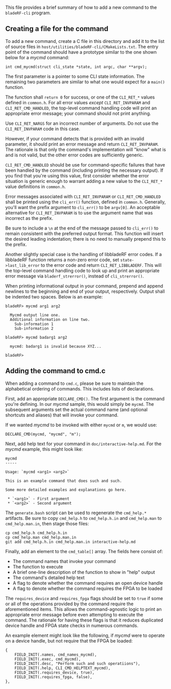This file provides a brief summary of how to add a new command to the
`bladeRF-cli` program.

## Creating a file for the command

To add a new command, create a C file in this directory and add it to the list
of source files in `host/utilities/bladeRF-cli/CMakeLists.txt`. The entry point
of the command should have a prototype similar to the one shown below for a
*mycmd* command:

    int cmd_mycmd(struct cli_state *state, int argc, char **argv);

The first parameter is a pointer to some CLI state information. The remaining
two parameters are similar to what one would expect for a `main()` function.

The function shall `return 0` for success, or one of the `CLI_RET_*` values
defined in `common.h`. For all error values *except* `CLI_RET_INVPARAM` and
`CLI_RET_CMD_HANDLED`, the top-level command handling code will print an
appropriate error message; your command should not print anything.

Use `CLI_RET_NARGS` for an incorrect number of arguments. Do not use the
`CLI_RET_INVPARAM` code in this case.

However, if your command detects that is provided with an invalid parameter, it
should print an error message and return `CLI_RET_INVPARAM`. The rationale is
that only the command's implementation will "know" what is and is not valid, but
the other error codes are sufficiently generic.

`CLI_RET_CMD_HANDLED` should be use for command-specific failures that have been
handled by the command (including printing the necessary output). If you find
that you're using this value, first consider whether the error situation is
generic enough to warrant adding a new value to the `CLI_RET_*` value
definitions in `common.h`.

Error messages associated with `CLI_RET_INVPARAM` or `CLI_RET_CMD_HANDLED` shall
be printed using the `cli_err()` function, defined in `common.h`. Generally,
you'll want the prefix argument to `cli_err()` to be `argv[0]`. An acceptable
alternative for `CLI_RET_INVPARAM` is to use the argument name that was
incorrect as the prefix.

Be sure to include a `\n` at the end of the message passed to `cli_err()` to
remain consistent with the preferred output format. This function will insert
the desired leading indentation; there is no need to manually prepend this to
the prefix.

Another slightly special case is the handling of libbladeRF error codes. If a
libbladeRF function returns a non-zero error code, set `state->last_lib_error`
to the error code and return `CLI_RET_LIBBLADERF`.  This will the top-level
command handling code to look up and print an appropriate error message via
`bladerf_strerror()`, instead of `cli_strerror()`.

When printing informational output in your command, prepend and append newlines
to the beginning and end of your output, respectively. Output shall be indented
two spaces. Below is an example:

    bladeRF> mycmd arg1 arg2

      Mycmd output line one.
      Additional information on line two.
        Sub-information 1
        Sub-information 2

    bladeRF> mycmd badarg1 arg2

      mycmd: badarg1 is invalid because XYZ...

    bladeRF>


## Adding the command to cmd.c

When adding a command to `cmd.c`, please be sure to maintain the alphabetical
ordering of commands. This includes lists of declarations.

First, add an appropriate `DECLARE_CMD()`. The first argument is the command
you're defining. In our *mycmd* sample, this would simply be `mycmd`. The
subsequent arguments set the actual command name (and optional shortcuts and
aliases) that will invoke your command.

If we wanted *mycmd* to be invoked with either `mycmd` or `m`, we would use:

    DECLARE_CMD(mycmd, "mycmd", "m");

Next, add help text for your command in `doc/interactive-help.md`. For the
*mycmd* example, this might look like:

    mycmd
    -----

    Usage: `mycmd <arg1> <arg2>`

    This is an example command that does such and such.

    Some more detailed examples and explanations go here.

     * `<arg1>` - First argument
     * `<arg2>` - Second argument

The `generate.bash` script can be used to regenerate the `cmd_help.*` artifacts.
Be sure to copy `cmd_help.h` to `cmd_help.h.in` and `cmd_help.man` to
`cmd_help.man.in`, then stage those files:

    cp cmd_help.h cmd_help.h.in
    cp cmd_help.man cmd_help.man.in
    git add cmd_help.h.in cmd_help.man.in interactive-help.md

Finally, add an element to the `cmd_table[]` array. The fields here consist of:

* The command names that invoke your command
* The function to execute
* A brief one-line description of the function to show in "help" output
* The command's detailed help text
* A flag to denote whether the command requires an open device handle
* A flag to denote whether the command requires the FPGA to be loaded

The `requires_device` and `requires_fpga` flags should be set to `true` if some
or all of the operations provided by the command require the aforementioned
items. This allows the command-agnostic logic to print an appropriate error
message before even attempting to execute the command. The rationale for having
these flags is that it reduces duplicated device handle and FPGA state checks in
numerous commands.

An example element might look like the following, if *mycmd* were to operate on
a device handle, but not require that the FPGA be loaded:

    {
        FIELD_INIT(.names, cmd_names_mycmd),
        FIELD_INIT(.exec, cmd_mycmd),
        FIELD_INIT(.desc, "Perform such and such operatiions"),
        FIELD_INIT(.help, CLI_CMD_HELPTEXT_mycmd),
        FIELD_INIT(.requires_device, true),
        FIELD_INIT(.requires_fpga, false),
    },
